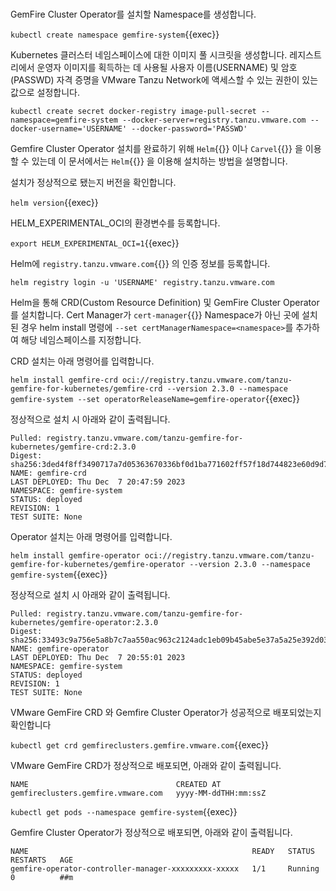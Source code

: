 <br>

GemFire Cluster Operator를 설치할 Namespace를 생성합니다.

`kubectl create namespace gemfire-system`{{exec}}

Kubernetes 클러스터 네임스페이스에 대한 이미지 풀 시크릿을 생성합니다.
레지스트리에서 운영자 이미지를 획득하는 데 사용될 사용자 이름(USERNAME) 및 암호(PASSWD) 자격 증명을 VMware Tanzu Network에 액세스할 수 있는 권한이 있는 값으로 설정합니다.

`kubectl create secret docker-registry image-pull-secret --namespace=gemfire-system --docker-server=registry.tanzu.vmware.com --docker-username='USERNAME' --docker-password='PASSWD'`

Gemfire Cluster Operator 설치를 완료하기 위해 `Helm`{{}} 이나 `Carvel`{{}} 을 이용할 수 있는데 이 문서에서는 `Helm`{{}} 을 이용해 설치하는 방법을 설명합니다.


설치가 정상적으로 됐는지 버전을 확인합니다.

`helm version`{{exec}}

HELM_EXPERIMENTAL_OCI의 환경변수를 등록합니다.

`export HELM_EXPERIMENTAL_OCI=1`{{exec}}

Helm에 `registry.tanzu.vmware.com`{{}} 의 인증 정보를 등록합니다.

`helm registry login -u 'USERNAME' registry.tanzu.vmware.com`

Helm을 통해 CRD(Custom Resource Definition) 및 GemFire Cluster Operator를 설치합니다.
Cert Manager가 `cert-manager`{{}} Namespace가 아닌 곳에 설치된 경우 helm install 명령에 `--set certManagerNamespace=<namespace>`를 추가하여 해당 네임스페이스를 지정합니다.

CRD 설치는 아래 명령어를 입력합니다.

`helm install gemfire-crd oci://registry.tanzu.vmware.com/tanzu-gemfire-for-kubernetes/gemfire-crd --version 2.3.0 --namespace gemfire-system --set operatorReleaseName=gemfire-operator`{{exec}}

정상적으로 설치 시 아래와 같이 출력됩니다.

```shell
Pulled: registry.tanzu.vmware.com/tanzu-gemfire-for-kubernetes/gemfire-crd:2.3.0
Digest: sha256:3ded4f8ff3490717a7d05363670336bf0d1ba771602ff57f18d744823e60d9d7
NAME: gemfire-crd
LAST DEPLOYED: Thu Dec  7 20:47:59 2023
NAMESPACE: gemfire-system
STATUS: deployed
REVISION: 1
TEST SUITE: None
```

Operator 설치는 아래 명령어를 입력합니다.

`helm install gemfire-operator oci://registry.tanzu.vmware.com/tanzu-gemfire-for-kubernetes/gemfire-operator --version 2.3.0 --namespace gemfire-system`{{exec}}

정상적으로 설치 시 아래와 같이 출력됩니다.

```shell
Pulled: registry.tanzu.vmware.com/tanzu-gemfire-for-kubernetes/gemfire-operator:2.3.0
Digest: sha256:33493c9a756e5a8b7c7aa550ac963c2124adc1eb09b45abe5e37a5a25e392d03
NAME: gemfire-operator
LAST DEPLOYED: Thu Dec  7 20:55:01 2023
NAMESPACE: gemfire-system
STATUS: deployed
REVISION: 1
TEST SUITE: None
```

VMware GemFire CRD 와 Gemfire Cluster Operator가 성공적으로 배포되었는지 확인합니다

`kubectl get crd gemfireclusters.gemfire.vmware.com`{{exec}}

VMware GemFire CRD가 정상적으로 배포되면, 아래와 같이 출력됩니다.

```shell
NAME                                 CREATED AT
gemfireclusters.gemfire.vmware.com   yyyy-MM-ddTHH:mm:ssZ
```

`kubectl get pods --namespace gemfire-system`{{exec}}

Gemfire Cluster Operator가 정상적으로 배포되면, 아래와 같이 출력됩니다.

```shell
NAME                                                  READY   STATUS    RESTARTS   AGE
gemfire-operator-controller-manager-xxxxxxxxx-xxxxx   1/1     Running   0          ##m
```